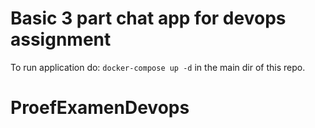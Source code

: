 # Basic 3 part chat app for devops assignment

To run application do: `docker-compose up -d` in the main dir of this repo.
# ProefExamenDevops
